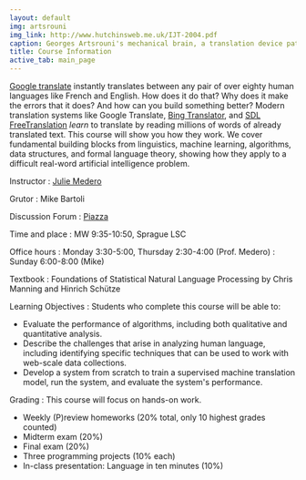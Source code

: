 ```yaml
---
layout: default
img: artsrouni
img_link: http://www.hutchinsweb.me.uk/IJT-2004.pdf
caption: Georges Artsrouni's mechanical brain, a translation device patented in 1933 in France.
title: Course Information
active_tab: main_page 
---
```


[Google translate](http://translate.google.com/) instantly
translates between any pair of over eighty human languages 
like French and English. How does it do that? Why does it 
make the errors that it does? And how can you build something 
better? Modern translation systems like Google Translate, 
[Bing Translator](http://www.microsofttranslator.com/),
and [SDL FreeTranslation](http://www.freetranslation.com/)
*learn* to translate by reading millions of words of already 
translated text. This course will show you how they work. 
We cover fundamental building blocks from linguistics, 
machine learning, algorithms, data structures, and formal 
language theory, showing how they apply to a difficult
real-word artificial intelligence problem.

Instructor
:  [Julie Medero](http://cs.hmc.edu/~julie)

Grutor
: Mike Bartoli

Discussion Forum
: [Piazza](https://piazza.com/class/i4ugmh3p8hx459)

Time and place
: MW 9:35-10:50, Sprague LSC

Office hours
: Monday 3:30-5:00, Thursday 2:30-4:00 (Prof. Medero)
: Sunday 6:00-8:00 (Mike)

Textbook
: Foundations of Statistical Natural Language Processing by Chris Manning and Hinrich Schütze

Learning Objectives
: Students who complete this course will be able to:

* Evaluate the performance of algorithms, including both qualitative
  and quantitative analysis.
* Describe the challenges that arise in analyzing human language,
  including identifying specific techniques that can be used to work
  with web-scale data collections.
* Develop a system from scratch to train a supervised machine
  translation model, run the system, and evaluate the system's performance.

Grading
: This course will focus on hands-on work.

* Weekly (P)review homeworks (20% total, only 10 highest grades counted)
* Midterm exam (20%)
* Final exam (20%)
* Three programming projects (10% each)
* In-class presentation: Language in ten minutes (10%)


